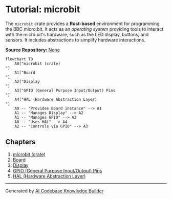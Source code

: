 # Tutorial: microbit

The `microbit` crate provides a **Rust-based** environment for programming the BBC micro:bit. It acts as an *operating system* providing tools to interact with the micro:bit's hardware, such as the LED display, buttons, and sensors. It includes abstractions to simplify hardware interactions.


**Source Repository:** [None](None)

```mermaid
flowchart TD
    A0["microbit (crate)
"]
    A1["Board
"]
    A2["Display
"]
    A3["GPIO (General Purpose Input/Output) Pins
"]
    A4["HAL (Hardware Abstraction Layer)
"]
    A0 -- "Provides Board instance" --> A1
    A1 -- "Manages Display" --> A2
    A1 -- "Manages GPIO" --> A3
    A0 -- "Uses HAL" --> A4
    A2 -- "Controls via GPIO" --> A3
```

## Chapters

1. [microbit (crate)
](01_microbit__crate__.md)
2. [Board
](02_board_.md)
3. [Display
](03_display_.md)
4. [GPIO (General Purpose Input/Output) Pins
](04_gpio__general_purpose_input_output__pins_.md)
5. [HAL (Hardware Abstraction Layer)
](05_hal__hardware_abstraction_layer__.md)


---

Generated by [AI Codebase Knowledge Builder](https://github.com/The-Pocket/Tutorial-Codebase-Knowledge)